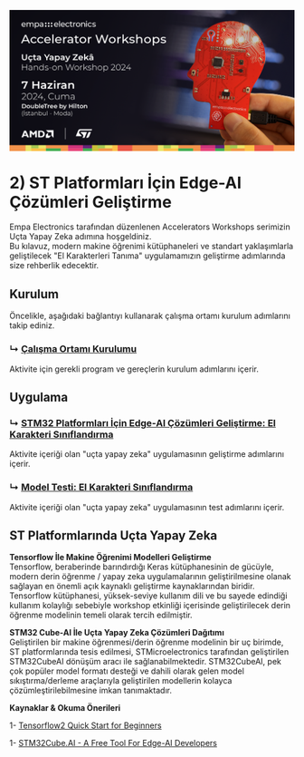 <p align="center">
    <img src="./Additionals/Empa-Workshops-Template-Banner2.png" alt="Accelerator Workshops" 
    style="display: block; margin: 0 auto"/>
</p>

# 2) ST Platformları İçin Edge-AI Çözümleri Geliştirme
Empa Electronics tarafından düzenlenen Accelerators Workshops serimizin Uçta Yapay Zeka adımına hoşgeldiniz.  
Bu kılavuz, modern makine öğrenimi kütüphaneleri ve standart yaklaşımlarla geliştilecek "El Karakterleri Tanıma" uygulamamızın geliştirme adımlarında size rehberlik edecektir.

## Kurulum
Öncelikle, aşağıdaki bağlantıyı kullanarak çalışma ortamı kurulum adımlarını takip ediniz.
### ↳ [Çalışma Ortamı Kurulumu](Kurulum.md)
Aktivite için gerekli program ve gereçlerin kurulum adımlarını içerir.

## Uygulama
### ↳ [STM32 Platformları İçin Edge-AI Çözümleri Geliştirme: El Karakteri Sınıflandırma](Uygulama_train_hand_character_recognition.ipynb)
Aktivite içeriği olan "uçta yapay zeka" uygulamasının geliştirme adımlarını içerir.

### ↳ [Model Testi: El Karakteri Sınıflandırma](Uygulama_test_hand_character_recognition.ipynb)
Aktivite içeriği olan "uçta yapay zeka" uygulamasının test adımlarını içerir.

## ST Platformlarında Uçta Yapay Zeka

**Tensorflow İle Makine Öğrenimi Modelleri Geliştirme**  
Tensorflow, beraberinde barındırdığı Keras kütüphanesinin de gücüyle, modern derin öğrenme / yapay zeka uygulamalarının geliştirilmesine olanak sağlayan en önemli açık kaynaklı geliştirme kaynaklarından biridir. Tensorflow kütüphanesi, yüksek-seviye kullanım dili ve bu sayede edindiği kullanım kolaylığı sebebiyle workshop etkinliği içerisinde geliştirilecek derin öğrenme modelinin temeli olarak tercih edilmiştir.

**STM32 Cube-AI İle Uçta Yapay Zeka Çözümleri Dağıtımı**  
Geliştirilen bir makine öğrenmesi/derin öğrenme modelinin bir uç birimde, ST platformlarında tesis edilmesi, STMicroelectronics tarafından geliştirilen STM32CubeAI dönüşüm aracı ile sağlanabilmektedir. STM32CubeAI, pek çok popüler model formatı desteği ve dahili olarak gelen model sıkıştırma/derleme araçlarıyla geliştirilen modellerin kolayca çözümleştirilebilmesine imkan tanımaktadır.

**Kaynaklar & Okuma Önerileri** 

1- [Tensorflow2 Quick Start for Beginners](https://www.tensorflow.org/tutorials/quickstart/beginner)

1- [STM32Cube.AI - A Free Tool For Edge-AI Developers](https://stm32ai.st.com/stm32-cube-ai/)